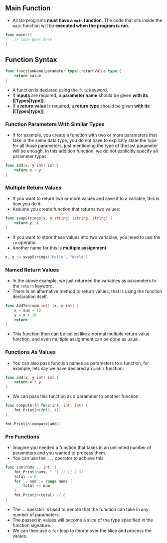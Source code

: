 ## Main Function
+ All Go programs **must have a `main` function**. The code that sits inside the `main` function will be **executed when the program is run**.

```go
func main(){
    // Code goes here
}
```

## Function Syntax
```go
func functionName(parameter type)(returnValue type){
    return value
}
```
+ A function is declared using the `func` keyword.
+ If **inputs** are required, a **parameter name** should be given **with its [[Types|type]]**.
+ If a **return value** is required, a **return type** should be given **with its [[Types|type]]**.

### Function Parameters With Similar Types
+ If for example, you create a function with two or more parameters that take in the same data type, you do not have to explicitly state the type for all those parameters, just mentioning the type of the last parameter will be enough. In this addition function, we do not explicitly specify all parameter types:
```go
func add(x, y int) int {
    return x + y
}
```

### Multiple Return Values
+ If you want to return two or more values and save it to a variable, this is how you do it:
+ Assume you create function that returns two values:
```go
func swapStrings(x, y string) (string, string) {
    return y, x
}
```

+ If you want to store these values into two variables, you need to use the **`:=`** operator.
+ Another name for this is **multiple assignment**.
```go
x, y := swapStrings("Hello", "World")
```

### Named Return Values
+ In the above example, we just returned the variables as parameters to the `return` keyword.
+ There is an alternative method to return values, that is using the function declaration itself.
```go
func AddTen(sum int) (x, y int) {
    x = sum + 10
    y = x + 10
    return
}
```
+ This function then can be called like a normal multiple return value function, and even multiple assignment can be done as usual.

### Functions As Values
+ You can also pass function names as parameters to a function, for example, lets say we have declared an `add()` function:
```go
func add(x, y int) int {
    return x + y
}
```

+ We can pass this function as a parameter to another function:
```go
func compute(fn func(int, int) int) {
    fmt.Println(fn(3, 4))
}

fmt.Println(compute(add))
```

### Pro Functions
+ Imagine you needed a function that takes in an unlimited number of parameters and you wanted to process them.
+ You can use the `...` operator to achieve this.
```go
func sum(nums ...int) {
    fmt.Print(nums, " ") // [1 2 3]
    total := 0
    for _, num := range nums {
        total += num
    }
    fmt.Println(total) // 6
}
```

+ The ... operator is used to denote that the function can take in any number of parameters.
+ The passed in values will become a slice of the type specified in the function signature.
+ We can then use a `for` loop to iterate over the slice and process the values.
